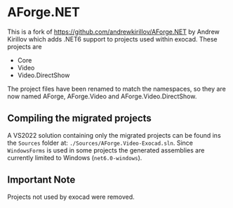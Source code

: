 # AForge.NET

This is a fork of https://github.com/andrewkirillov/AForge.NET by Andrew Kirillov which adds .NET6 support to projects used within exocad. These projects are

 - Core
 - Video
 - Video.DirectShow

 The project files have been renamed to match the namespaces, so they are now named AForge, AForge.Video and AForge.Video.DirectShow.
 
## Compiling the migrated projects

A VS2022 solution containing only the migrated projects can be found ins the `Sources` folder at: `./Sources/AForge.Video-Exocad.sln`. Since `WindowsForms` is used
in some projects the generated assemblies are currently limited to Windows (`net6.0-windows`).

## Important Note

Projects not used by exocad were removed.
